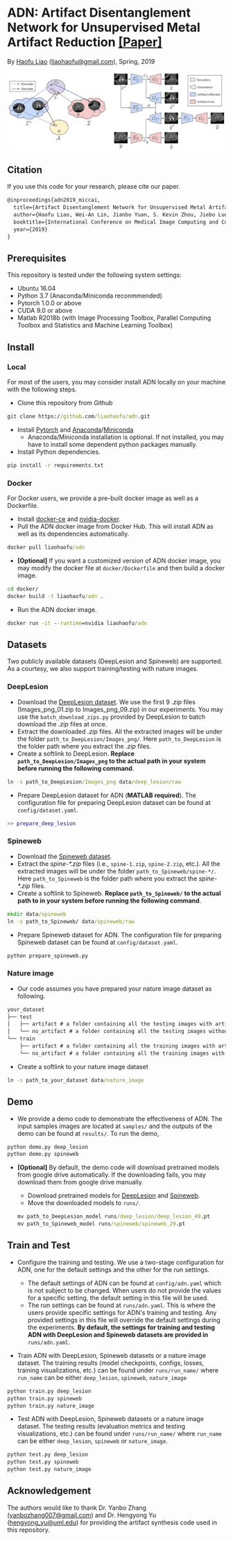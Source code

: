 # ADN: Artifact Disentanglement Network for Unsupervised Metal Artifact Reduction [[Paper]](https://arxiv.org/pdf/1908.01104.pdf)

By [Haofu Liao](http://www.liaohaofu.com) (liaohaofu@gmail.com), Spring, 2019

![Overview](overview.png)

## Citation

If you use this code for your research, please cite our paper.

```latex
@inproceedings{adn2019_miccai,
  title={Artifact Disentanglement Network for Unsupervised Metal Artifact Reduction},
  author={Haofu Liao, Wei-An Lin, Jianbo Yuan, S. Kevin Zhou, Jiebo Luo},
  booktitle={International Conference on Medical Image Computing and Computer-Assisted Intervention (MICCAI)},
  year={2019}
}
```

## Prerequisites

This repository is tested under the following system settings:

- Ubuntu 16.04
- Python 3.7 (Anaconda/Miniconda reconmmended)
- Pytorch 1.0.0 or above
- CUDA 9.0 or above
- Matlab R2018b (with Image Processing Toolbox, Parallel Computing Toolbox and Statistics and Machine Learning Toolbox)

## Install

### Local

For most of the users, you may consider install ADN locally on your machine with the following steps.

- Clone this repository from Github

```cmd
git clone https://github.com/liaohaofu/adn.git
```

- Install [Pytorch](https://pytorch.org/get-started/locally/) and [Anaconda](https://www.anaconda.com/distribution/#download-section)/[Miniconda](https://docs.conda.io/en/latest/miniconda.html)
  - Anaconda/Miniconda installation is optional. If not installed, you may have to install some dependent python packages manually.
- Install Python dependencies.

```cmd
pip install -r requirements.txt
```

### Docker

For Docker users, we provide a pre-built docker image as well as a Dockerfile.

- Install [docker-ce](https://docs.docker.com/install/) and [nvidia-docker](https://github.com/NVIDIA/nvidia-docker).
- Pull the ADN docker image from Docker Hub. This will install ADN as well as its dependencies automatically.

```cmd
docker pull liaohaofu/adn
```

- **[Optional]** If you want a customized version of ADN docker image, you may modify the docker file at `docker/Dockerfile` and then build a docker image.

```cmd
cd docker/
docker build -t liaohaofu/adn .
```

- Run the ADN docker image.

```cmd
docker run -it --runtime=nvidia liaohaofu/adn
```

## Datasets

Two publicly available datasets (DeepLesion and Spineweb) are supported. As a courtesy, we also support training/testing with nature images.

### DeepLesion

- Download the [DeepLesion dataset](https://nihcc.app.box.com/v/DeepLesion). We use the first 9 *.zip* files (Images_png_01.zip to Images_png_09.zip) in our experiments. You may use the `batch_download_zips.py` provided by DeepLesion to batch download the *.zip* files at once.
- Extract the downloaded *.zip* files. All the extracted images will be under the folder `path_to_DeepLesion/Images_png/`. Here `path_to_DeepLesion` is the folder path where you extract the *.zip* files.
- Create a softlink to DeepLesion. **Replace `path_to_DeepLesion/Images_png` to the actual path in your system before running the following command**.

```cmd
ln -s path_to_DeepLesion/Images_png data/deep_lesion/raw
```

- Prepare DeepLesion dataset for ADN (**MATLAB required**). The configuration file for preparing DeepLesion dataset can be found at `config/dataset.yaml`.

```matlab
>> prepare_deep_lesion
```

### Spineweb

- Download the [Spineweb dataset](https://imperialcollegelondon.app.box.com/s/erhcm28aablpy1725lt93xh6pk31ply1).
- Extract the *spine-\*.zip* files (i.e., `spine-1.zip`, `spine-2.zip`, etc.).  All the extracted images will be under the folder `path_to_Spineweb/spine-*/`. Here `path_to_Spineweb` is the folder path where you extract the *spine-\*.zip* files.
- Create a softlink to Spineweb. **Replace `path_to_Spineweb/` to the actual path to in your system before running the following command**.

```cmd
mkdir data/spineweb
ln -s path_to_Spineweb/ data/spineweb/raw
```

- Prepare Spineweb dataset for ADN. The configuration file for preparing Spineweb dataset can be found at `config/dataset.yaml`.

```cmd
python prepare_spineweb.py
```

### Nature image

- Our code assumes you have prepared your nature image dataset as following.

```cmd
your_dataset
├── test
│   ├── artifact # a folder containing all the testing images with artifact
│   └── no_artifact # a folder containing all the testing images without artifact
└── train
    ├── artifact # a folder containing all the training images with artifact
    └── no_artifact # a folder containing all the training images with artifact
```

- Create a softlink to your nature image dataset

```cmd
ln -s path_to_your_dataset data/nature_image
```

## Demo

- We provide a demo code to demonstrate the effectiveness of ADN. The input samples images are located at `samples/` and the outputs of the demo can be found at `results/`. To run the demo,

```cmd
python demo.py deep_lesion
python demo.py spineweb
```

- **[Optional]** By default, the demo code will download pretrained models from google drive automatically. If the downloading fails, you may download them from google drive manually.
  - Download pretrained models for [DeepLesion](https://drive.google.com/open?id=1NqZtEDGMNemy5mWyzTU-6vIAVIk_Ht-N) and [Spineweb](https://drive.google.com/open?id=1eF-6YTJYlVa7fVMk8n9yQssAqzrhLO1T).
  - Move the downloaded models to `runs/`.

  ```cmd
  mv path_to_DeepLesion_model runs/deep_lesion/deep_lesion_49.pt
  mv path_to_Spineweb_model runs/spineweb/spineweb_29.pt
  ```

## Train and Test

- Configure the training and testing. We use a two-stage configuration for ADN, one for the default settings and the other for the run settings.
  - The default settings of ADN can be found at `config/adn.yaml` which is not subject to be changed. When users do not provide the values for a specific setting, the default setting in this file will be used.
  - The run settings can be found at `runs/adn.yaml`. This is where the users provide specific settings for ADN's training and testing. Any provided settings in this file will override the default settings during the experiments. **By default, the settings for training and testing ADN with DeepLesion and Spineweb datasets are provided in** `runs/adn.yaml`.

- Train ADN with DeepLesion, Spineweb datasets or a nature image dataset. The training results (model checkpoints, configs, losses, training visualizations, etc.) can be found under `runs/run_name/` where `run_name` can be either `deep_lesion`, `spineweb`, `nature_image`

```cmd
python train.py deep_lesion
python train.py spineweb
python train.py nature_image
```

- Test ADN with DeepLesion, Spineweb datasets or a nature image dataset. The testing results (evaluation metrics and testing visualizations, etc.) can be found under `runs/run_name/` where `run_name` can be either `deep_lesion`, `spineweb` or `nature_image`.

```cmd
python test.py deep_lesion
python test.py spineweb
python test.py nature_image
```

## Acknowledgement

The authors would like to thank Dr. Yanbo Zhang (yanbozhang007@gmail.com) and Dr. Hengyong Yu (hengyong_yu@uml.edu) for providing the artifact synthesis code used in this repository.
